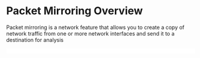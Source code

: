 # Packet Mirroring Overview

Packet mirroring is a network feature that allows you to create a copy of network traffic from one or more network interfaces and send it to a destination for analysis

![](https://github.com/JonmarCorpuz/LetsLearn/blob/main/Assets/Whitespace.png)
